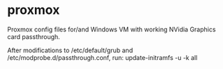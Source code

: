 # proxmox
Proxmox config files for/and Windows VM with working NVidia Graphics card passthrough.

After modifications to /etc/default/grub and /etc/modprobe.d/passthrough.conf, run:
update-initramfs -u -k all
